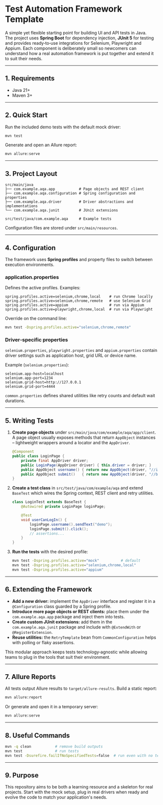 # Test Automation Framework Template

A simple yet flexible starting point for building UI and API tests in Java.  
The project uses **Spring Boot** for dependency injection, **JUnit 5** for
testing and provides ready‑to‑use integrations for Selenium, Playwright and
Appium.  Each component is deliberately small so newcomers can understand how a
real automation framework is put together and extend it to suit their needs.

---

## 1. Requirements

- Java 21+
- Maven 3+

---

## 2. Quick Start

Run the included demo tests with the default mock driver:

```bash
mvn test
```

Generate and open an Allure report:

```bash
mvn allure:serve
```

---

## 3. Project Layout

```
src/main/java
├── com.example.aqa.app           # Page objects and REST client
├── com.example.aqa.configuration # Spring configuration and properties
├── com.example.aqa.driver        # Driver abstractions and implementations
└── com.example.aqa.junit         # JUnit extensions

src/test/java/com.example.aqa     # Example tests
```

Configuration files are stored under `src/main/resources`.

---

## 4. Configuration

The framework uses **Spring profiles** and property files to switch between
execution environments.

### application.properties
Defines the active profiles. Examples:

```properties
spring.profiles.active=selenium,chrome,local    # run Chrome locally
spring.profiles.active=selenium,chrome,remote   # use Selenium Grid
spring.profiles.active=appium                   # run via Appium
spring.profiles.active=playwright,chrome,local  # run via Playwright
```

Override on the command line:

```bash
mvn test -Dspring.profiles.active="selenium,chrome,remote"
```

### Driver‑specific properties
`selenium.properties`, `playwright.properties` and `appium.properties` contain
driver settings such as application host, grid URL or device name.

Example (`selenium.properties`):

```properties
selenium.app-host=localhost
selenium.app-port=1234
selenium.grid-host=http://127.0.0.1
selenium.grid-port=4444
```

`common.properties` defines shared utilities like retry counts and default wait
durations.

---

## 5. Writing Tests

1. **Create page objects** under
   `src/main/java/com/example/aqa/app/client`.  A page object usually exposes
   methods that return `AppObject` instances – lightweight wrappers around a
   locator and the `AppDriver`.

   ```java
   @Component
   public class LoginPage {
       private final AppDriver driver;
       public LoginPage(AppDriver driver) { this.driver = driver; }
       public AppObject username() { return new AppObject(driver, "//input[@id='user']"); }
       public AppObject submit()   { return new AppObject(driver, "//button[@id='login']"); }
   }
   ```

2. **Create a test class** in `src/test/java/com/example/aqa` and extend
   `BaseTest` which wires the Spring context, REST client and retry utilities.

   ```java
   class LoginTest extends BaseTest {
       @Autowired private LoginPage loginPage;

       @Test
       void userCanLogIn() {
           loginPage.username().sendText("demo");
           loginPage.submit().click();
           // assertions...
       }
   }
   ```

3. **Run the tests** with the desired profile:

   ```bash
   mvn test -Dspring.profiles.active="mock"          # default
   mvn test -Dspring.profiles.active="selenium,chrome,local"
   mvn test -Dspring.profiles.active="appium"
   ```

---

## 6. Extending the Framework

- **Add a new driver:** implement the `AppDriver` interface and register it in a
  `@Configuration` class guarded by a Spring profile.
- **Introduce more page objects or REST clients:** place them under the
  `com.example.aqa.app` package and inject them into tests.
- **Create custom JUnit extensions:** add them in the `com.example.aqa.junit`
  package and include with `@ExtendWith` or `@RegisterExtension`.
- **Reuse utilities:** the `RetryTemplate` bean from `CommonConfiguration` helps
  with polling or flaky assertions.

This modular approach keeps tests technology‑agnostic while allowing teams to
plug in the tools that suit their environment.

---

## 7. Allure Reports

All tests output Allure results to `target/allure-results`. Build a static
report:

```bash
mvn allure:report
```

Or generate and open it in a temporary server:

```bash
mvn allure:serve
```

---

## 8. Useful Commands

```bash
mvn -q clean           # remove build outputs
mvn test               # run tests
mvn test -Dsurefire.failIfNoSpecifiedTests=false  # run even with no tests
```

---

## 9. Purpose

This repository aims to be both a learning resource and a skeleton for real
projects.  Start with the mock setup, plug in real drivers when ready and evolve
the code to match your application's needs.

